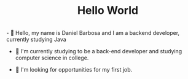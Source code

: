 <!--Title-->

<div id="user-content-toc">
  <ul align="center">
    <summary><h1 style="display: inline-block">Hello World</h1></summary>
</div>

<!-- Presentation -->

<p>
  - 👋 Hello, my name is Daniel Barbosa and I am a backend developer, currently studying Java

  - 🌳 I'm currently studying to be a back-end developer and studying computer science in college.

  - 🔎 I'm looking for opportunities for my first job.
</p>
